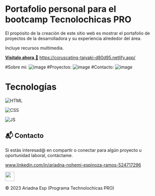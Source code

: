 # Portafolio personal para el bootcamp Tecnolochicas PRO

El propósito de la creación de este sitio web es mostrar el portafolio de proyectos de la desarrolladora y su experiencia alrededor del área.

Incluye recursos multimedia.

<a href="[[https://jovial-zuccutto-f60209.netlify.app/](https://coruscating-taiyaki-d80d95.netlify.app/)](https://coruscating-taiyaki-d80d95.netlify.app/)" target="_blank">**Visitalo ahora** 🚀</a> https://coruscating-taiyaki-d80d95.netlify.app/

#Sobre mi: ![image](https://github.com/Ariadna-Espinoza/Mi-portafolio/assets/147883967/f94d1f8d-1d04-4439-9c52-7d10ccf55206)
#Proyectos: ![image](https://github.com/Ariadna-Espinoza/Mi-portafolio/assets/147883967/b16fc856-4b54-4b05-b745-22c9b35dc054)
#Contacto: ![image](https://github.com/Ariadna-Espinoza/Mi-portafolio/assets/147883967/f93ff63d-c59c-4b27-8f4b-7fc17828ac3f)

# Tecnologías

![HTML](https://img.shields.io/badge/html5%20-%23E34F26.svg?&style=for-the-badge&logo=html5&logoColor=white)

![CSS](https://img.shields.io/badge/css3%20-%231572B6.svg?&style=for-the-badge&logo=css3&logoColor=white)

![JS](https://img.shields.io/badge/javascript%20-%23323330.svg?&style=for-the-badge&logo=javascript&logoColor=%23F7DF1E)

## 📬 Contacto

Si estás interesad@ en compartir o conectar para algún proyecto u oportunidad laboral, contáctame.

www.linkedin.com/in/ariadna-nohemi-espinoza-ramos-524717296

<a href="https://www.linkedin.com/in/ariadna-nohemi-espinoza-ramos-524717296/"><img src="[https://www.felberpr.com/wp-content/uploads/linkedin-logo.png](https://media.licdn.com/dms/image/D4E03AQFSSn3BbK_ZEA/profile-displayphoto-shrink_200_200/0/1697306437779?e=1703116800&v=beta&t=8MUvQLPy-Z4TgY8Nr8hOmWBaD_ufLkfVFDUdjP5yE5k)https://media.licdn.com/dms/image/D4E03AQFSSn3BbK_ZEA/profile-displayphoto-shrink_200_200/0/1697306437779?e=1703116800&v=beta&t=8MUvQLPy-Z4TgY8Nr8hOmWBaD_ufLkfVFDUdjP5yE5k" width="30"></img></a>

© 2023 Ariadna Esp (Programa Technolochicas PRO)
